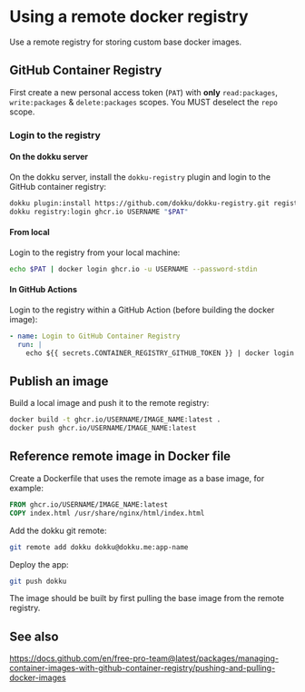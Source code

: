 # Using a remote docker registry

Use a remote registry for storing custom base docker images. 

## GitHub Container Registry

First create a new personal access token (`PAT`) with **only** `read:packages`, `write:packages` & `delete:packages` scopes. You MUST deselect the `repo` scope.

### Login to the registry

#### On the dokku server

On the dokku server, install the `dokku-registry` plugin and login to the GitHub container registry:

```bash
dokku plugin:install https://github.com/dokku/dokku-registry.git registry
dokku registry:login ghcr.io USERNAME "$PAT"
```

#### From local

Login to the registry from your local machine:

```bash
echo $PAT | docker login ghcr.io -u USERNAME --password-stdin
```

#### In GitHub Actions

Login to the registry within a GitHub Action (before building the docker image):

```yml
- name: Login to GitHub Container Registry
  run: |
    echo ${{ secrets.CONTAINER_REGISTRY_GITHUB_TOKEN }} | docker login ghcr.io -u ${{ secrets.USERNAME_GITHUB }} --password-stdin
```

## Publish an image

Build a local image and push it to the remote registry:

```bash
docker build -t ghcr.io/USERNAME/IMAGE_NAME:latest .
docker push ghcr.io/USERNAME/IMAGE_NAME:latest
```

## Reference remote image in Docker file

Create a Dockerfile that uses the remote image as a base image, for example:

```Dockerfile
FROM ghcr.io/USERNAME/IMAGE_NAME:latest
COPY index.html /usr/share/nginx/html/index.html
```

Add the dokku git remote:

```bash
git remote add dokku dokku@dokku.me:app-name
```

Deploy the app:

```bash
git push dokku
```

The image should be built by first pulling the base image from the remote registry.

## See also

https://docs.github.com/en/free-pro-team@latest/packages/managing-container-images-with-github-container-registry/pushing-and-pulling-docker-images
